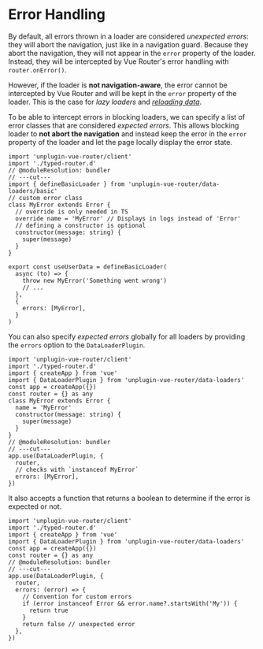# Error Handling

By default, all errors thrown in a loader are considered _unexpected errors_: they will abort the navigation, just like in a navigation guard. Because they abort the navigation, they will not appear in the `error` property of the loader. Instead, they will be intercepted by Vue Router's error handling with `router.onError()`.

However, if the loader is **not navigation-aware**, the error cannot be intercepted by Vue Router and will be kept in the `error` property of the loader. This is the case for _lazy loaders_ and [_reloading data_](./reloading-data.md).

To be able to intercept errors in blocking loaders, we can specify a list of error classes that are considered _expected errors_. This allows blocking loader to **not abort the navigation** and instead keep the error in the `error` property of the loader and let the page locally display the error state.

```ts{3-10,14,18} twoslash
import 'unplugin-vue-router/client'
import './typed-router.d'
// @moduleResolution: bundler
// ---cut---
import { defineBasicLoader } from 'unplugin-vue-router/data-loaders/basic'
// custom error class
class MyError extends Error {
  // override is only needed in TS
  override name = 'MyError' // Displays in logs instead of 'Error'
  // defining a constructor is optional
  constructor(message: string) {
    super(message)
  }
}

export const useUserData = defineBasicLoader(
  async (to) => {
    throw new MyError('Something went wrong')
    // ...
  },
  {
    errors: [MyError],
  }
)
```

You can also specify _expected errors_ globally for all loaders by providing the `errors` option to the `DataLoaderPlugin`.

```ts{4} twoslash
import 'unplugin-vue-router/client'
import './typed-router.d'
import { createApp } from 'vue'
import { DataLoaderPlugin } from 'unplugin-vue-router/data-loaders'
const app = createApp({})
const router = {} as any
class MyError extends Error {
  name = 'MyError'
  constructor(message: string) {
    super(message)
  }
}
// @moduleResolution: bundler
// ---cut---
app.use(DataLoaderPlugin, {
  router,
  // checks with `instanceof MyError`
  errors: [MyError],
})
```

It also accepts a function that returns a boolean to determine if the error is expected or not.

```ts{3-9} twoslash
import 'unplugin-vue-router/client'
import './typed-router.d'
import { createApp } from 'vue'
import { DataLoaderPlugin } from 'unplugin-vue-router/data-loaders'
const app = createApp({})
const router = {} as any
// @moduleResolution: bundler
// ---cut---
app.use(DataLoaderPlugin, {
  router,
  errors: (error) => {
    // Convention for custom errors
    if (error instanceof Error && error.name?.startsWith('My')) {
      return true
    }
    return false // unexpected error
  },
})
```

